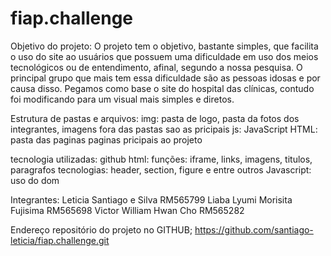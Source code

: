 # fiap.challenge
Objetivo do projeto: O projeto tem o objetivo, bastante simples, que facilita o uso do site ao usuários que possuem uma dificuldade em uso dos meios tecnológicos  ou de entendimento, afinal, segundo a nossa pesquisa. O principal grupo que mais tem essa dificuldade são as pessoas idosas e por causa disso. Pegamos como base o site do hospital das clínicas, contudo foi modificando para um visual mais simples e diretos.

Estrutura de pastas e arquivos: 
img: pasta de logo, pasta da fotos dos integrantes, imagens fora das pastas sao as pricipais
js: JavaScript
HTML:
pasta das paginas
paginas pricipais ao projeto

tecnologia utilizadas:
github
html: 
funções: iframe, links, imagens, titulos, paragrafos
tecnologias: header, section, figure e entre outros
Javascript:
uso do dom

Integrantes:
Leticia Santiago e Silva RM565799
Liaba Lyumi Morisita Fujisima RM565698
Victor William Hwan Cho RM565282

Endereço repositório do projeto no GITHUB;
https://github.com/santiago-leticia/fiap.challenge.git
